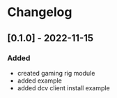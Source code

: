 # Changelog

## [0.1.0] - 2022-11-15

### Added 

- created gaming rig module 
- added example
- added dcv client install example
